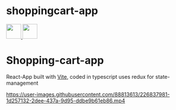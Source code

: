 # shoppingcart-app

<a href="https://github.com/vincevise/MovieApp"> 
<img src="https://cdn-icons-png.flaticon.com/512/54/54476.png" width="40"  />  
</a> 
<a href="https://github.com/vincevise/NetNinja-MERN-Tutorial"> 
<img src="https://cdn-icons-png.flaticon.com/512/1251/1251009.png" width="40"/> 
</a>

# Shopping-cart-app

React-App built with <a href="https://vitejs.dev/">Vite</a>, coded in typescript uses redux for state-management

https://user-images.githubusercontent.com/88813613/226837981-1d257132-2dee-437a-9d95-ddbe9b61eb86.mp4

